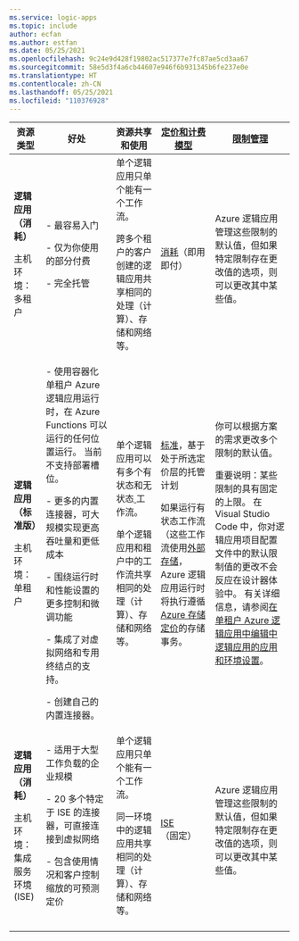 ```yaml
---
ms.service: logic-apps
ms.topic: include
author: ecfan
ms.author: estfan
ms.date: 05/25/2021
ms.openlocfilehash: 9c24e9d428f19802ac517377e7fc87ae5cd3aa67
ms.sourcegitcommit: 58e5d3f4a6cb44607e946f6b931345b6fe237e0e
ms.translationtype: HT
ms.contentlocale: zh-CN
ms.lasthandoff: 05/25/2021
ms.locfileid: "110376928"
---
```

| 资源类型 | 好处 | 资源共享和使用 | [定价和计费模型](../articles/logic-apps/logic-apps-pricing.md) | [限制管理](../articles/logic-apps/logic-apps-limits-and-config.md) |
|---------------|----------|----------------------------|---------------------------------------------------------------------------|-----------------------------------------------------------------------------|
| **逻辑应用（消耗）** <p><p>主机环境：多租户 | - 最容易入门 <p><p>- 仅为你使用的部分付费 <p><p>- 完全托管 | 单个逻辑应用只单个能有一个工作流。 <p><p>跨多个租户的客户创建的逻辑应用共享相同的处理（计算）、存储和网络等。 | [消耗](../articles/logic-apps/logic-apps-pricing.md#consumption-pricing)（即用即付） | Azure 逻辑应用管理这些限制的默认值，但如果特定限制存在更改值的选项，则可以更改其中某些值。 |
| **逻辑应用（标准版）** <p><p>主机环境： <br>单租户 | - 使用容器化单租户 Azure 逻辑应用运行时，在 Azure Functions 可以运行的任何位置运行。 当前不支持部署槽位。 <p><p>- 更多的内置连接器，可大规模实现更高吞吐量和更低成本 <p><p>- 围绕运行时和性能设置的更多控制和微调功能 <p><p>- 集成了对虚拟网络和专用终结点的支持。 <p><p>- 创建自己的内置连接器。 | 单个逻辑应用可以有多个有状态和无状态[ ](../articles/logic-apps/single-tenant-overview-compare.md#stateful-stateless)工作流。 <p><p>单个逻辑应用和租户中的工作流共享相同的处理（计算）、存储和网络等。 | [标准](../articles/logic-apps/logic-apps-pricing.md#standard-pricing)，基于处于所选定价层的托管计划 <p><p>如果运行有状态工作流（这些工作流使用[外部存储](../articles/azure-functions/storage-considerations.md#storage-account-requirements)，Azure 逻辑应用运行时将执行遵循 [Azure 存储定价](https://azure.microsoft.com/pricing/details/storage/)的存储事务。 | 你可以根据方案的需求更改多个限制的默认值。 <p><p>重要说明：某些限制的具有固定的上限。 在 Visual Studio Code 中，你对逻辑应用项目配置文件中的默认限制值的更改不会反应在设计器体验中。 有关详细信息，请参阅[在单租户 Azure 逻辑应用中编辑中逻辑应用的应用和环境设置](../articles/logic-apps/edit-app-settings-host-settings.md)。 |
| **逻辑应用（消耗）** <p><p>主机环境： <br>集成服务环境 (ISE) | - 适用于大型工作负载的企业规模 <p><p>- 20 多个特定于 ISE 的连接器，可直接连接到虚拟网络 <p><p>- 包含使用情况和客户控制缩放的可预测定价 | 单个逻辑应用只单个能有一个工作流。 <p><p>同一环境中的逻辑应用共享相同的处理（计算）、存储和网络等。 | [ISE](../articles/logic-apps/logic-apps-pricing.md#fixed-pricing)（固定） | Azure 逻辑应用管理这些限制的默认值，但如果特定限制存在更改值的选项，则可以更改其中某些值。 |
||||||